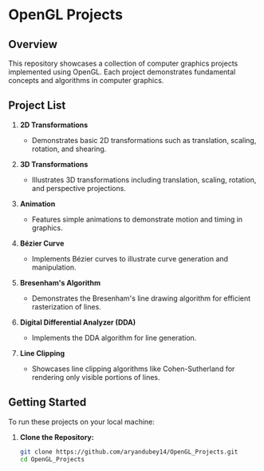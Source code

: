 # OpenGL Projects

## Overview

This repository showcases a collection of computer graphics projects implemented using OpenGL. Each project demonstrates fundamental concepts and algorithms in computer graphics.

## Project List

1. **2D Transformations**
   - Demonstrates basic 2D transformations such as translation, scaling, rotation, and shearing.

2. **3D Transformations**
   - Illustrates 3D transformations including translation, scaling, rotation, and perspective projections.

3. **Animation**
   - Features simple animations to demonstrate motion and timing in graphics.

4. **Bézier Curve**
   - Implements Bézier curves to illustrate curve generation and manipulation.

5. **Bresenham's Algorithm**
   - Demonstrates the Bresenham's line drawing algorithm for efficient rasterization of lines.

6. **Digital Differential Analyzer (DDA)**
   - Implements the DDA algorithm for line generation.

7. **Line Clipping**
   - Showcases line clipping algorithms like Cohen-Sutherland for rendering only visible portions of lines.

## Getting Started

To run these projects on your local machine:

1. **Clone the Repository:**
   ```bash
   git clone https://github.com/aryandubey14/OpenGL_Projects.git
   cd OpenGL_Projects
